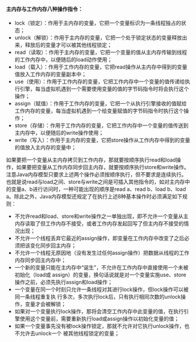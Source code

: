 #### 主内存与工作内存八种操作指令：

* lock（锁定）：作用于主内存的变量，它把一个变量标识为一条线程独占的状态；
* unlock（解锁）：作用于主内存的变量，它把一个处于锁定状态的变量释放出来，释放后的变量才可以被其他线程锁定；
* read（读取）：作用于主内存的变量，它把一个变量的值从主内存传输到线程的工作内存中，以便随后的load动作使用；
* load（载入）：作用于工作内存的变量，它把read操作从主内存中得到的变量值放入工作内存的变量副本中；
* use（使用）：作用于工作内存的变量，它把工作内存中一个变量的值传递给执行引擎，每当虚拟机遇到一个需要使用变量的值的字节码指令时将会执行这个操作；
* assign（赋值）：作用于工作内存的变量，它把一个从执行引擎接收的值赋给工作内存的变量，每当虚拟机遇到一个给变量赋值的字节码指令时执行这个操作；
* store（存储）：作用于工作内存的变量，它把工作内存中一个变量的值传送到主内存中，以便随后的write操作使用；
* write（写入）：作用于主内存的变量，它把store操作从工作内存中得到的变量的值放入主内存的变量中；

如果要把一个变量从主内存拷贝到工作内存，那就要按顺序执行read和load操作，如果要把变量从工作内存同步回主内存，就要按顺序执行store和write操作。注意Java内存模型只要求上述两个操作必须按顺序执行，但不要求是连续执行。也就是说read与load之间、store与write之间是可插入其他指令的，如对主内存中的变量a、b进行访问时，一种可能出现的顺序是read a、read b、load b、load a。除此之外，Java内存模型还规定了在执行上述8种基本操作时必须满足如下规则：

* 不允许read和load、store和write操作之一单独出现，即不允许一个变量从主内存读取了但工作内存不接受，或者工作内存发起回写了但主内存不接受的情况出现；
* 不允许一个线程丢弃它最近的assign操作，即变量在工作内存中改变了之后必须把该变化同步回主内存；
* 不允许一个线程无原因地（没有发生过任何assign操作）把数据从线程的工作内存同步回主内存中；
* 一个新的变量只能在主内存中“诞生”，不允许在工作内存中直接使用一个未被初始化（load或 assign）的变量，换句话说就是对一个变量实施use、store操作之前，必须先执行assign和load操作；
* 一个变量在同一个时刻只允许一条线程对其进行lock操作，但lock操作可以被同一条线程重复执 行多次，多次执行lock后，只有执行相同次数的unlock操作，变量才会被解锁；
* 如果对一个变量执行lock操作，那将会清空工作内存中此变量的值，在执行引擎使用这个变量前，需要重新执行load或assign操作以初始化变量的值；
* 如果一个变量事先没有被lock操作锁定，那就不允许对它执行unlock操作，也不允许去unlock一个 被其他线程锁定的变量；



